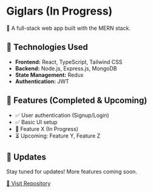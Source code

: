 # Giglars (In Progress)  
🚀 A full-stack web app built with the MERN stack.  

## 🔧 Technologies Used  
- **Frontend:** React, TypeScript, Tailwind CSS  
- **Backend:** Node.js, Express.js, MongoDB  
- **State Management:** Redux  
- **Authentication:** JWT  

## 📌 Features (Completed & Upcoming)  
- ✅ User authentication (Signup/Login)  
- ✅ Basic UI setup  
- 🚧 Feature X (In Progress)  
- ⏳ Upcoming: Feature Y, Feature Z  

## 📢 Updates  
Stay tuned for updates! More features coming soon.  

[🔗 Visit Repository](https://github.com/madn6/giglars)

